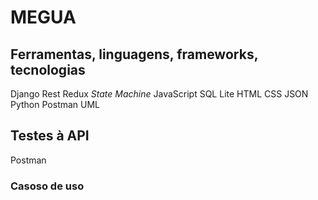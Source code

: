 # MEGUA

## Ferramentas, linguagens, frameworks, tecnologias
Django
Rest
Redux
*State Machine*
JavaScript
SQL Lite
HTML
CSS
JSON
Python
Postman
UML

## Testes à API
Postman

### Casoso de uso
